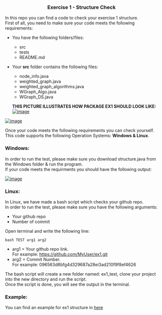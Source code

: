 <h3 align="center">Exercise 1 - Structure Check</h3>

In this repo you can find a code to check your exercise 1 structure.<br>
First of all, you need to make sure your code meets the following requirements: <br>
* You have the following folders/files: 
  * src
  * tests
  * README.md
* Your **src** folder contains the following files: 
  * node_info.java 
  * weighted_graph.java
  * weighted_graph_algorithms.java
  * WGraph_Algo.java
  * WGraph_DS.java
  
  **THIS PICTURE ILLUSTRATES HOW PACKAGE EX1 SHOULD LOOK LIKE:** <br>
<a href="https://imgbb.com/"><img src="https://i.ibb.co/nwjgDW6/image.png" alt="image" border="0"></a> <br>

<a href="https://imgbb.com/"><img src="https://i.ibb.co/mGYwqb7/image.png" alt="image" border="0"></a>

Once your code meets the following requirements you can check yourself. <br>
This code supports the following Operation Systems: **Windows & Linux**.

### Windows:
In order to run the test, please make sure you download structure.java from the Windows folder & run the program. <br>
If your code meets the requirments you should have the following output: 

<a href="https://imgbb.com/"><img src="https://i.ibb.co/DRtgRN8/image.png" alt="image" border="0"></a>

### Linux:
In Linux, we have made a bash script which checks your github repo. <br>
In order to run the test, please make sure you have the following arguments:
* Your github repo
* Number of commit

Open terminal and write the following line: <br>
```
bash TEST arg1 arg2
```

* arg1 = Your github repo link. <br>
  For example: https://github.com/MyUser/ex1.git <br>
* arg2 = Commit Number. <br>
  For example: 096563d6bfg4d329687a28ei3ad210f9f8ef4626 <br>

The bash script will create a new folder named: ex1_test, clone your project into the new directory and run the script. <br>
Once the script is done, you will see the output in the terminal. <br>

### Example:
You can find an example for ex1 structure in [here](https://github.com/Justrygh/ex1-structure-test)
